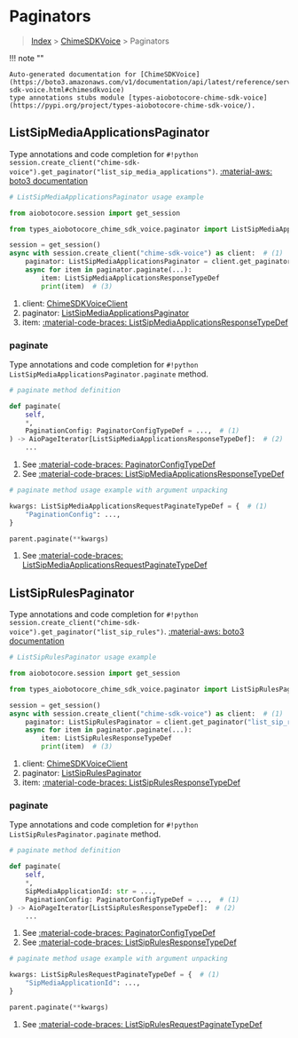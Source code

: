 # Paginators

> [Index](../README.md) > [ChimeSDKVoice](./README.md) > Paginators

!!! note ""

    Auto-generated documentation for [ChimeSDKVoice](https://boto3.amazonaws.com/v1/documentation/api/latest/reference/services/chime-sdk-voice.html#chimesdkvoice)
    type annotations stubs module [types-aiobotocore-chime-sdk-voice](https://pypi.org/project/types-aiobotocore-chime-sdk-voice/).

## ListSipMediaApplicationsPaginator

Type annotations and code completion for `#!python session.create_client("chime-sdk-voice").get_paginator("list_sip_media_applications")`.
[:material-aws: boto3 documentation](https://boto3.amazonaws.com/v1/documentation/api/latest/reference/services/chime-sdk-voice/paginator/ListSipMediaApplications.html#ChimeSDKVoice.Paginator.ListSipMediaApplications)

```python
# ListSipMediaApplicationsPaginator usage example

from aiobotocore.session import get_session

from types_aiobotocore_chime_sdk_voice.paginator import ListSipMediaApplicationsPaginator

session = get_session()
async with session.create_client("chime-sdk-voice") as client:  # (1)
    paginator: ListSipMediaApplicationsPaginator = client.get_paginator("list_sip_media_applications")  # (2)
    async for item in paginator.paginate(...):
        item: ListSipMediaApplicationsResponseTypeDef
        print(item)  # (3)
```

1. client: [ChimeSDKVoiceClient](./client.md)
2. paginator: [ListSipMediaApplicationsPaginator](./paginators.md#listsipmediaapplicationspaginator)
3. item: [:material-code-braces: ListSipMediaApplicationsResponseTypeDef](./type_defs.md#listsipmediaapplicationsresponsetypedef) 


### paginate

Type annotations and code completion for `#!python ListSipMediaApplicationsPaginator.paginate` method.

```python
# paginate method definition

def paginate(
    self,
    *,
    PaginationConfig: PaginatorConfigTypeDef = ...,  # (1)
) -> AioPageIterator[ListSipMediaApplicationsResponseTypeDef]:  # (2)
    ...
```

1. See [:material-code-braces: PaginatorConfigTypeDef](./type_defs.md#paginatorconfigtypedef) 
2. See [:material-code-braces: ListSipMediaApplicationsResponseTypeDef](./type_defs.md#listsipmediaapplicationsresponsetypedef) 


```python
# paginate method usage example with argument unpacking

kwargs: ListSipMediaApplicationsRequestPaginateTypeDef = {  # (1)
    "PaginationConfig": ...,
}

parent.paginate(**kwargs)
```

1. See [:material-code-braces: ListSipMediaApplicationsRequestPaginateTypeDef](./type_defs.md#listsipmediaapplicationsrequestpaginatetypedef) 
## ListSipRulesPaginator

Type annotations and code completion for `#!python session.create_client("chime-sdk-voice").get_paginator("list_sip_rules")`.
[:material-aws: boto3 documentation](https://boto3.amazonaws.com/v1/documentation/api/latest/reference/services/chime-sdk-voice/paginator/ListSipRules.html#ChimeSDKVoice.Paginator.ListSipRules)

```python
# ListSipRulesPaginator usage example

from aiobotocore.session import get_session

from types_aiobotocore_chime_sdk_voice.paginator import ListSipRulesPaginator

session = get_session()
async with session.create_client("chime-sdk-voice") as client:  # (1)
    paginator: ListSipRulesPaginator = client.get_paginator("list_sip_rules")  # (2)
    async for item in paginator.paginate(...):
        item: ListSipRulesResponseTypeDef
        print(item)  # (3)
```

1. client: [ChimeSDKVoiceClient](./client.md)
2. paginator: [ListSipRulesPaginator](./paginators.md#listsiprulespaginator)
3. item: [:material-code-braces: ListSipRulesResponseTypeDef](./type_defs.md#listsiprulesresponsetypedef) 


### paginate

Type annotations and code completion for `#!python ListSipRulesPaginator.paginate` method.

```python
# paginate method definition

def paginate(
    self,
    *,
    SipMediaApplicationId: str = ...,
    PaginationConfig: PaginatorConfigTypeDef = ...,  # (1)
) -> AioPageIterator[ListSipRulesResponseTypeDef]:  # (2)
    ...
```

1. See [:material-code-braces: PaginatorConfigTypeDef](./type_defs.md#paginatorconfigtypedef) 
2. See [:material-code-braces: ListSipRulesResponseTypeDef](./type_defs.md#listsiprulesresponsetypedef) 


```python
# paginate method usage example with argument unpacking

kwargs: ListSipRulesRequestPaginateTypeDef = {  # (1)
    "SipMediaApplicationId": ...,
}

parent.paginate(**kwargs)
```

1. See [:material-code-braces: ListSipRulesRequestPaginateTypeDef](./type_defs.md#listsiprulesrequestpaginatetypedef) 
